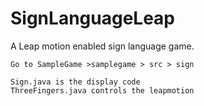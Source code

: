 SignLanguageLeap
================

A Leap motion enabled sign language game. 

~~~~~~~~~~~~~~~~~~~~~~~~~
Go to SampleGame >samplegame > src > sign

Sign.java is the display code
ThreeFingers.java controls the leapmotion
